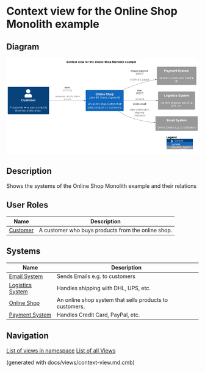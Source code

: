 # Context view for the Online Shop Monolith example

## Diagram
![Context view for the Online Shop Monolith example](../../../../software-development/architecture/example/monolith/context-view.png)

## Description
Shows the systems of the Online Shop Monolith example and their relations
## User Roles
| Name | Description |
|---|---|
| [Customer](../../../../software-development/architecture/example/monolith/customer.md) | A customer who buys products from the online shop. |
## Systems
| Name | Description |
|---|---|
| [Email System](../../../../software-development/architecture/example/monolith/email-system.md) | Sends Emails e.g. to customers |
| [Logistics System](../../../../software-development/architecture/example/monolith/logistics-system.md) | Handles shipping with DHL, UPS, etc. |
| [Online Shop](../../../../software-development/architecture/example/monolith/online-shop-system.md) | An online shop system that sells products to customers. |
| [Payment System](../../../../software-development/architecture/example/monolith/payment-system.md) | Handles Credit Card, PayPal, etc. |


## Navigation
[List of views in namespace](./views-in-namespace.md)
[List of all Views](../../../../views.md)

(generated with docs/views/context-view.md.cmb)
